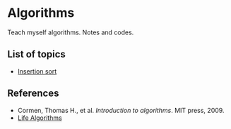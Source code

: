 # Algorithms
Teach myself algorithms. Notes and codes.

## List of topics
- [Insertion sort](insertion_sort/Summary.md)

## References
- Cormen, Thomas H., et al. _Introduction to algorithms_. MIT press, 2009.
- [Life Algorithms](https://www.youtube.com/watch?v=dQw4w9WgXcQ)

